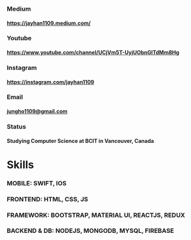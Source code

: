 ### Medium
#### https://jayhan1109.medium.com/

### Youtube
#### https://www.youtube.com/channel/UCjVm5T-UyjUObnGITdMm8Hg

### Instagram
#### https://instagram.com/jayhan1109


### Email
#### jungho1109@gmail.com

### Status
#### Studying Computer Science at BCIT in Vancouver, Canada

# Skills
### MOBILE: SWIFT, IOS
### FRONTEND: HTML, CSS, JS
### FRAMEWORK: BOOTSTRAP, MATERIAL UI, REACTJS, REDUX
### BACKEND & DB: NODEJS, MONGODB, MYSQL, FIREBASE
